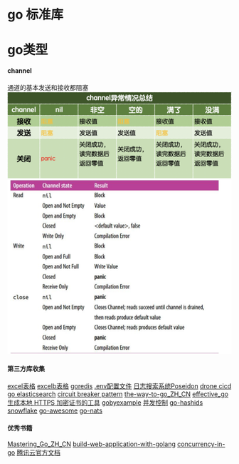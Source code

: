 # go 标准库

# go类型

#### channel

通道的基本发送和接收都阻塞
![](./标准库/image/channel01.png)
![](./标准库/image/channel02.png)


#### 第三方库收集

[excel表格](https://github.com/360EntSecGroup-Skylar/excelize)
[excelb表格](https://github.com/tealeg/xlsx)
[goredis](github.com/go-redis/redis)
[.env配置文件](https://github.com/joho/godotenv)
[日志搜索系统Poseidon](https://github.com/Qihoo360/poseidon)
[drone cicd](https://docs.drone.io/)
[go elasticsearch](https://github.com/olivere/elastic)
[circuit breaker pattern](https://github.com/cep21/circuit)
[the-way-to-go_ZH_CN](https://github.com/Unknwon/the-way-to-go_ZH_CN)
[effective_go](http://docscn.studygolang.com/doc/effective_go.html)
[生成本地 HTTPS 加密证书的工具](https://github.com/FiloSottile/mkcert)
[gobyexample](https://gobyexample.com/)
[并发控制](https://github.com/remeh/sizedwaitgroup)
[go-hashids](https://github.com/speps/go-hashids)
[snowflake](https://github.com/bwmarrin/snowflake)
[go-awesome](https://github.com/shockerli/go-awesome)
[go-nats](github.com/nats-io/go-nats)


#### 优秀书籍

[Mastering_Go_ZH_CN](https://github.com/hantmac/Mastering_Go_ZH_CN/releases/tag/v1.0)
[build-web-application-with-golang](https://github.com/astaxie/build-web-application-with-golang/blob/master/zh/14.4.md)
[concurrency-in-go](https://github.com/huahuayu/concurrency-in-go)
[腾讯云官方文档](https://github.com/tencentyun/qcloud-documents)